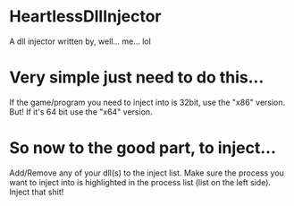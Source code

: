 # HeartlessDllInjector
A dll injector written by, well... me... lol

# Very simple just need to do this...
If the game/program you need to inject into is 32bit, use the "x86" version.
But! If it's 64 bit use the "x64" version.

# So now to the good part, to inject...
Add/Remove any of your dll(s) to the inject list.
Make sure the process you want to inject into is highlighted in the process list (list on the left side).
Inject that shit!
